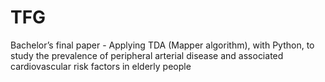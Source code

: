 # TFG
Bachelor’s final paper - Applying TDA (Mapper algorithm), with Python, to study the prevalence of peripheral arterial disease and associated cardiovascular risk factors in elderly people
